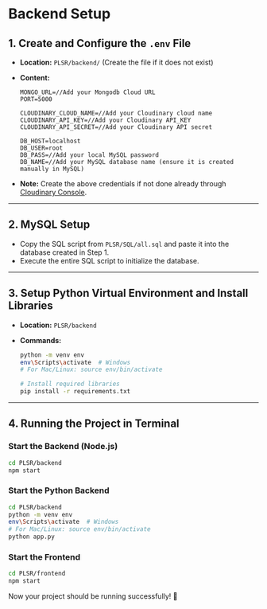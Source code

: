 # **Backend Setup**

## **1. Create and Configure the `.env` File**
- **Location:** `PLSR/backend/` (Create the file if it does not exist)
- **Content:**
  
  ```env
  MONGO_URL=//Add your Mongodb Cloud URL
  PORT=5000

  CLOUDINARY_CLOUD_NAME=//Add your Cloudinary cloud name
  CLOUDINARY_API_KEY=//Add your Cloudinary API_KEY
  CLOUDINARY_API_SECRET=//Add your Cloudinary API secret
  
  DB_HOST=localhost
  DB_USER=root
  DB_PASS=//Add your local MySQL password
  DB_NAME=//Add your MySQL database name (ensure it is created manually in MySQL)
  ```

- **Note:** Create the above credentials if not done already through [Cloudinary Console](https://console.cloudinary.com/users/login).

---

## **2. MySQL Setup**
- Copy the SQL script from `PLSR/SQL/all.sql` and paste it into the database created in Step 1.
- Execute the entire SQL script to initialize the database.

---

## **3. Setup Python Virtual Environment and Install Libraries**
- **Location:** `PLSR/backend`
- **Commands:**

  ```sh
  python -m venv env
  env\Scripts\activate  # Windows
  # For Mac/Linux: source env/bin/activate
  
  # Install required libraries
  pip install -r requirements.txt
  ```

---

## **4. Running the Project in Terminal**

### **Start the Backend (Node.js)**
```sh
cd PLSR/backend
npm start
```

### **Start the Python Backend**
```sh
cd PLSR/backend
python -m venv env
env\Scripts\activate  # Windows
# For Mac/Linux: source env/bin/activate
python app.py
```

### **Start the Frontend**
```sh
cd PLSR/frontend
npm start
```

Now your project should be running successfully! 🚀
